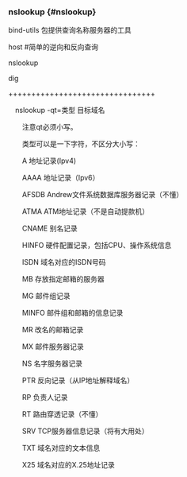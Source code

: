 ### nslookup {#nslookup}

bind-utils 包提供查询名称服务器的工具

host       #简单的逆向和反向查询

nslookup

dig

++++++++++++++++++++++++++++++++

　nslookup -qt=类型 目标域名

　　注意qt必须小写。

　　类型可以是一下字符，不区分大小写：

　　A 地址记录(Ipv4)

　　AAAA 地址记录（Ipv6）

　　AFSDB Andrew文件系统数据库服务器记录（不懂）

　　ATMA ATM地址记录（不是自动提款机）

　　CNAME 别名记录

　　HINFO 硬件配置记录，包括CPU、操作系统信息

　　ISDN 域名对应的ISDN号码

　　MB 存放指定邮箱的服务器

　　MG 邮件组记录

　　MINFO 邮件组和邮箱的信息记录

　　MR 改名的邮箱记录

　　MX 邮件服务器记录

　　NS 名字服务器记录

　　PTR 反向记录（从IP地址解释域名）

　　RP 负责人记录

　　RT 路由穿透记录（不懂）

　　SRV TCP服务器信息记录（将有大用处）

　　TXT 域名对应的文本信息

　　X25 域名对应的X.25地址记录